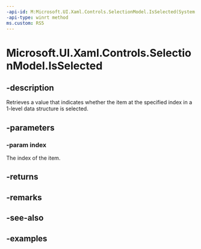 ```yaml
---
-api-id: M:Microsoft.UI.Xaml.Controls.SelectionModel.IsSelected(System.Int32)
-api-type: winrt method
ms.custom: RS5
---
```


<!-- Method syntax.
public IReference<bool> SelectionModel.IsSelected(Int32 index)
-->

# Microsoft.UI.Xaml.Controls.SelectionModel.IsSelected

## -description

Retrieves a value that indicates whether the item at the specified index in a 1-level data structure is selected.

## -parameters

### -param index

The index of the item.

## -returns

## -remarks

## -see-also

## -examples

